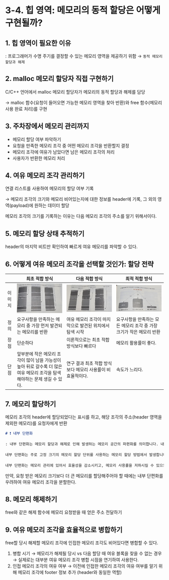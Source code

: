 # 3-4. 힙 영역: 메모리의 동적 할당은 어떻게 구현될까?

## 1. 힙 영역이 필요한 이유

: 프로그래머가 수명 주기를 결정할 수 있는 메모리 영역을 제공하기 위함 → `동적 메모리 할당과 해제`

## 2. malloc 메모리 할당자 직접 구현하기

C/C++ 언어에서 malloc 메모리 할당자가 메모리의 동적 할당과 해제를 담당

→ malloc 함수(요청이 들어오면 가능한 메모리 영역을 찾아 반환)와 free 함수(메모리 사용 완료 처리)를 구현

## 3. 주차장에서 메모리 관리까지

- 메모리 할당 여부 파악하기
- 요청을 만족한 메모리 조각 중 어떤 메모리 조각을 반환할지 결정
- 메모리 조각에 여유가 남았다면 남은 메모리 조각의 처리
- 사용자가 반환한 메모리 처리

## 4. 여유 메모리 조각 관리하기

연결 리스트를 사용하여 메모리의 할당 여부 기록

→ 메모리 조각의 크기와 메모리 비어있는지에 대한 정보를 header에 기록, 그 외의 영역(payload)에 원하는 데이터 할당

메모리 조각의 크기를 기록하는 이유는 다음 메모리 조각의 주소를 알기 위해서이다.

## 5. 메모리 할당 상태 추적하기

header의 마지막 비트만 확인하여 빠르게 여유 메모리를 파악할 수 있다.

## 6. 어떻게 여유 메모리 조각을 선택할 것인가: 할당 전략

|        | 최초 적합 방식                                                                                                             | 다음 적합 방식                                             | 최적 적합 방식                                                       |
| ------ | -------------------------------------------------------------------------------------------------------------------------- | ---------------------------------------------------------- | -------------------------------------------------------------------- |
| 이미지 | ![최초 적합 방식](../.github/image/first_fit.jpeg)                                                                         | ![최초 적합 방식](../.github/image/next_fit.jpeg)          | ![최초 적합 방식](../.github/image/proper_fit.jpeg)                  |
| 정의   | 요구사항을 만족하는 메모리 중 가장 먼저 발견되는 메모리를 반환                                                             | 여유 메모리 조각이 마지막으로 발견된 위치에서 탐색 시작    | 요구사항을 만족하는 모든 메모리 조각 중 가장 크기가 작은 메모리 반환 |
| 장점   | 단순하다                                                                                                                   | 이론적으로는 최초 적합 방식보다 빠르다                     | 메모리 활용률이 좋다.                                                |
| 단점   | 앞부분에 작은 메모리 조각이 많이 남을 가능성이 높아 뒤로 갈수록 더 많은 여유 메모리 조각을 탐색해야하는 문제 생길 수 있다. | 연구 결과 최초 적합 방식보다 메모리 사용률이 비효율적이다. | 속도가 느리다.                                                       |

## 7. 메모리 할당하기

메모리 조각의 header에 할당되었다는 표시를 하고, 해당 조각의 주소(header 영역을 제외한 메모리)를 요청자에게 반환

```markdown
# ❗ 내부 단편화

: 내부 단편화는 메모리 할당과 해제로 인해 발생하는 메모리 공간의 파편화를 의미합니다. 내부 단편화는 메모리 할당 시에 사용 가능한 공간이 필요한 프로세스의 크기보다 크지만, 할당된 공간이 필요 이상으로 크게 할당될 때 발생합니다.

내부 단편화는 주로 고정 크기의 메모리 할당 단위를 사용하는 메모리 할당 방법에서 발생합니다. 예를 들어, 프로세스가 필요한 메모리 공간보다 약간 더 큰 메모리 블록을 할당받았지만, 그 프로세스가 실제로 사용하지 않는 남는 부분으로 인해 메모리가 낭비되는 상황이 내부 단편화입니다.

내부 단편화는 메모리 관리에 있어서 효율성을 감소시키고, 메모리 사용률을 저하시킬 수 있으므로, 메모리 할당 정책을 최적화하여 내부 단편화를 최소화하는 것이 중요합니다.
```

만약, 요청 받은 메모리 크기보다 더 큰 메모리를 할당해주어야 할 때에는 내부 단편화를 우려하여 여유 메모리 조각을 분할한다.

## 8. 메모리 해제하기

free와 같은 해제 함수에 메모리 요청받을 때 얻은 주소 전달하기

## 9. 여유 메모리 조각을 효율적으로 병합하기

free할 당시 해제할 메모리 조각에 인접한 메모리 조각도 비어있다면 병합할 수 있다.

1. 병합 시기 → 메모리가 해제될 당시 vs 다음 할당 때 여유 블록을 찾을 수 없는 경우 → 실제로는 대부분 여유 메모리 조각 병합 시점을 연기하여 사용한다.
2. 인접 메모리 조각의 여유 여부 → 이전에 인접한 메모리 조각의 여유 여부를 알기 위해 메모리 조각에 footer 정보 추가 (header와 동일한 역할)
